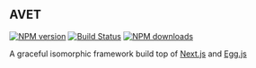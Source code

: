 ## AVET

[![NPM version](https://img.shields.io/npm/v/avet.svg?style=flat)](https://npmjs.org/package/avet)
[![Build Status](https://img.shields.io/travis/avetjs/avet.svg?style=flat)](https://travis-ci.org/avetjs/avet)
[![NPM downloads](http://img.shields.io/npm/dm/avet.svg?style=flat)](https://npmjs.org/package/avet)

A graceful isomorphic framework build top of [Next.js] and [Egg.js]

[next.js]: https://github.com/zeit/next.js
[egg.js]: https://github.com/eggjs/egg

